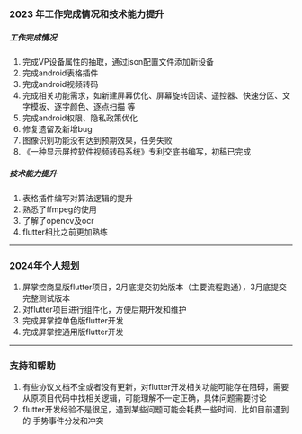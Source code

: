 ### 2023 年工作完成情况和技术能力提升

##### 工作完成情况

1. 完成VP设备属性的抽取，通过json配置文件添加新设备
2. 完成android表格插件
3. 完成android视频转码
4. 完成相关功能需求，如新建屏幕优化、屏幕旋转回读、遥控器、快速分区、文字模板、逐字颜色、逐点扫描 等
5. 完成android权限、隐私政策优化
6. 修复遗留及新增bug
7. 图像识别功能没有达到预期效果，任务失败
8. 《一种显示屏控软件视频转码系统》专利交底书编写，初稿已完成

##### 技术能力提升

1. 表格插件编写对算法逻辑的提升
2. 熟悉了ffmpeg的使用
3. 了解了opencv及ocr
4. flutter相比之前更加熟练

-----

### 2024年个人规划

1. 屏掌控商显版flutter项目，2月底提交初始版本（主要流程跑通），3月底提交完整测试版本
2. 对flutter项目进行组件化，方便后期开发和维护
3. 完成屏掌控单色版flutter开发
4. 完成屏掌控通用版flutter开发

----

### 支持和帮助

1. 有些协议文档不全或者没有更新，对flutter开发相关功能可能存在阻碍，需要从原项目代码中找相关逻辑，可能理解不一定正确，具体问题需要讨论
2. flutter开发经验不是很足，遇到某些问题可能会耗费一些时间，比如目前遇到的 手势事件分发和冲突





